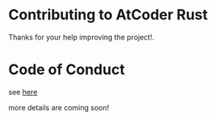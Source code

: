 # Contributing to AtCoder Rust
Thanks for your help improving the project!.


# Code of Conduct
see [here](./CODE_OF_CONDUCT.md)


more details are coming soon!
